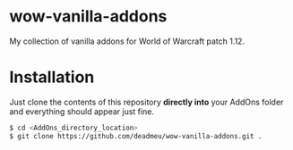 # wow-vanilla-addons
My collection of vanilla addons for World of Warcraft patch 1.12.

# Installation
Just clone the contents of this repository **directly into** your AddOns folder and everything should appear just fine.
```sh
$ cd <AddOns_directory_location>
$ git clone https://github.com/deadmeu/wow-vanilla-addons.git .
```
